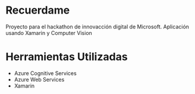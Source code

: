 # Recuerdame
Proyecto para el hackathon de innovacción digital de Microsoft. Aplicación usando Xamarin y Computer Vision

# Herramientas Utilizadas
* Azure Cognitive Services
* Azure Web Services
* Xamarin
